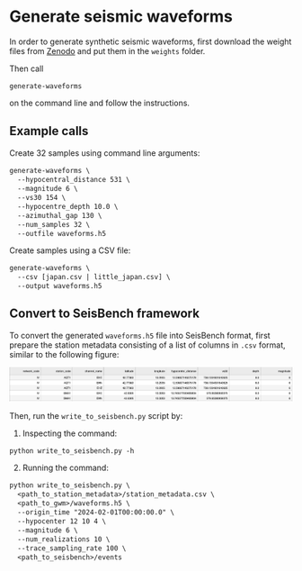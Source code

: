 # Generate seismic waveforms

In order to generate synthetic seismic waveforms, first download the weight files from
[Zenodo](https://zenodo.org/records/15687691) and put them in the `weights` folder.

Then call

```shell
generate-waveforms
```

on the command line and follow the instructions.

## Example calls

Create 32 samples using command line arguments:

```shell
generate-waveforms \
  --hypocentral_distance 531 \
  --magnitude 6 \
  --vs30 154 \
  --hypocentre_depth 10.0 \
  --azimuthal_gap 130 \
  --num_samples 32 \
  --outfile waveforms.h5 
```

Create samples using a CSV file:

```shell
generate-waveforms \
  --csv [japan.csv | little_japan.csv] \
  --output waveforms.h5 
```

## Convert to SeisBench framework

To convert the generated `waveforms.h5` file into SeisBench format, first prepare the station metadata consisting of a list of columns in `.csv` format, similar to the following figure:

![Example waveform Plot](station_metadata.png)

Then, run the `write_to_seisbench.py` script by:

1. Inspecting the command:

  ```shell
  python write_to_seisbench.py -h
  ```

2. Running the command:

  ```shell
  python write_to_seisbench.py \
    <path_to_station_metadata>/station_metadata.csv \
    <path_to_gwm>/waveforms.h5 \
    --origin_time "2024-02-01T00:00:00.0" \
    --hypocenter 12 10 4 \
    --magnitude 6 \
    --num_realizations 10 \
    --trace_sampling_rate 100 \
    <path_to_seisbench>/events
  ```
